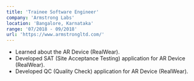 ```yaml
---
title: 'Trainee Software Engineer'
company: 'Armstrong Labs'
location: 'Bangalore, Karnataka'
range: '07/2018 - 09/2018'
url: 'https://www.armstrongltd.com/'
---
```


- Learned about the AR Device (RealWear).
- Developed SAT (Site Acceptance Testing) application for AR Device
  (RealWear).
- Developed QC (Quality Check) application for AR Device (RealWear).
